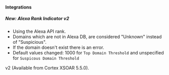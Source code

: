 
#### Integrations
##### New: Alexa Rank Indicator v2
- Using the Alexa API rank.
- Domains which are not in Alexa DB, are considered "Unknown" instead of "Suspicious".
- If the domain doesn't exist there is an error.
- Default values changed: 1000 for ```Top Domain Threshold``` and unspecified for ```Suspicous Domain Threshold```

v2 (Available from Cortex XSOAR 5.5.0).